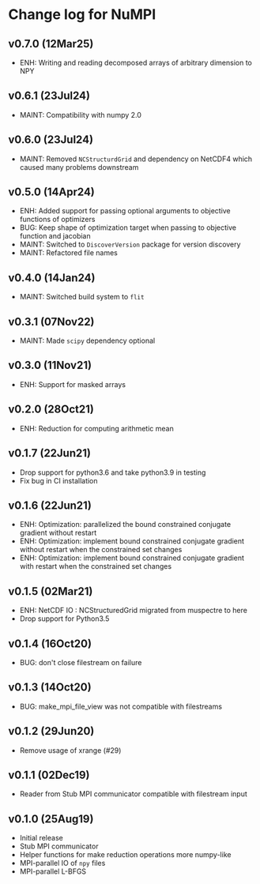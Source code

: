 Change log for NuMPI
===================

v0.7.0 (12Mar25)
----------------

- ENH: Writing and reading decomposed arrays of arbitrary dimension to NPY

v0.6.1 (23Jul24)
----------------

- MAINT: Compatibility with numpy 2.0

v0.6.0 (23Jul24)
----------------

- MAINT: Removed `NCStructurdGrid` and dependency on NetCDF4 which caused many
  problems downstream

v0.5.0 (14Apr24)
----------------

- ENH: Added support for passing optional arguments to objective functions
  of optimizers
- BUG: Keep shape of optimization target when passing to objective function and
  jacobian
- MAINT: Switched to `DiscoverVersion` package for version discovery
- MAINT: Refactored file names

v0.4.0 (14Jan24)
----------------

- MAINT: Switched build system to `flit`

v0.3.1 (07Nov22)
----------------

- MAINT: Made `scipy` dependency optional

v0.3.0 (11Nov21)
----------------

- ENH: Support for masked arrays

v0.2.0 (28Oct21)
----------------

- ENH: Reduction for computing arithmetic mean

v0.1.7 (22Jun21)
----------------

- Drop support for python3.6 and take python3.9 in testing
- Fix bug in CI installation

v0.1.6 (22Jun21)
----------------

- ENH: Optimization: parallelized the bound constrained conjugate gradient without restart
- ENH: Optimization: implement bound constrained conjugate gradient without restart when the constrained set changes
- ENH: Optimization: implement bound constrained conjugate gradient with restart when the constrained set changes

v0.1.5 (02Mar21)
----------------

- ENH: NetCDF IO : NCStructuredGrid migrated from muspectre to here
- Drop support for Python3.5

v0.1.4 (16Oct20)
----------------
- BUG: don't close filestream on failure

v0.1.3 (14Oct20)
----------------
- BUG: make_mpi_file_view was not compatible with filestreams

v0.1.2 (29Jun20)
----------------
- Remove usage of xrange (#29)

v0.1.1 (02Dec19)
----------------

- Reader from Stub MPI communicator compatible with filestream input 

v0.1.0 (25Aug19)
----------------

- Initial release
- Stub MPI communicator
- Helper functions for make reduction operations more numpy-like
- MPI-parallel IO of `npy` files
- MPI-parallel L-BFGS
